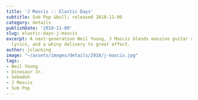 ```yaml
---
title: 'J Mascis :: Elastic Days'
subtitle: Sub Pop &bull; released 2018-11-09
category: details
publishDate: '2018-11-09'
slug: elastic-days-j-mascis
excerpt: A next-generation Neil Young, J Mascis blends massive guitar riffs, introspective
  lyrics, and a whiny delivery to great effect.
author: jclacking
image: "~/assets/images/details/2018/j-mascis.jpg"
tags:
- Neil Young
- Dinosaur Jr.
- Sebadoh
- J Mascis
- Sub Pop
---
```


